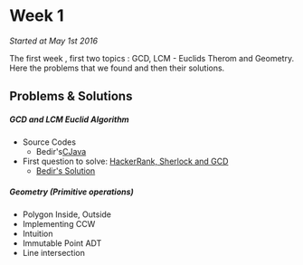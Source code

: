 # Week 1
<em>Started at May 1st 2016</em>

The first week , first two topics : GCD, LCM - Euclids Therom and Geometry. Here the problems that we found and then their solutions.

## Problems & Solutions
##### GCD and LCM Euclid Algorithm
  - Source Codes
    - Bedir's[C](https://github.com/NAU-ACM/AlgorithmsCurriculumFollow/blob/master/Week1/GCD%20and%20LCM%20Euclid%20Algorithm/C/Bedir.c)[Java](https://github.com/NAU-ACM/AlgorithmsCurriculumFollow/blob/master/Week1/GCD%20and%20LCM%20Euclid%20Algorithm/Java/Bedir_Java.java)
  - First question to solve: [HackerRank, Sherlock and GCD](https://www.hackerrank.com/challenges/sherlock-and-gcd?h_r=internal-search)
    - [Bedir's Solution]()

##### Geometry (_Primitive operations_)
- Polygon Inside, Outside
- Implementing CCW
- Intuition
- Immutable Point ADT
- Line intersection
